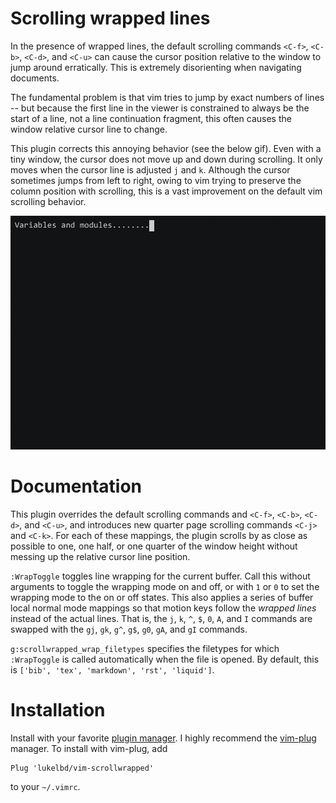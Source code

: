 # Scrolling wrapped lines
In the presence of wrapped lines, the default scrolling commands `<C-f>`, `<C-b>`, `<C-d>`, and `<C-u>` can cause the cursor position relative to the window to jump around erratically. This is extremely disorienting
when navigating documents.

The fundamental problem is that vim tries to
jump by exact numbers of lines
-- but because the first line in the viewer
is constrained to always be the start of a line, not a line continuation
fragment, this often causes the window relative cursor line
to change.

This plugin corrects this annoying behavior (see the below gif). Even with a tiny window, the cursor does not move up and down during scrolling. It only moves when the cursor line is adjusted `j` and `k`. Although the cursor sometimes jumps from left to right, owing to vim trying to preserve the column position with scrolling, this is a vast improvement on the default vim scrolling behavior.

<!-- ![](rec.gif) -->
<img src="rec.gif" width="600">

# Documentation
This plugin overrides the default scrolling commands and `<C-f>`, `<C-b>`, `<C-d>`, and `<C-u>`, and introduces new quarter page scrolling commands `<C-j>` and `<C-k>`. For each of these mappings, the plugin scrolls by as close as possible to one, one half, or one quarter of
the window height without messing up the relative cursor line position.

`:WrapToggle` toggles line wrapping for the current buffer. Call this without arguments to toggle the wrapping mode on and off, or with `1` or `0` to set the wrapping mode to the on or off states. This also applies a series of buffer local normal mode mappings so that motion keys follow the *wrapped lines* instead of the actual lines. That is, the `j`, `k`, `^`, `$`, `0`, `A`, and `I` commands are swapped with the `gj`, `gk`, `g^`, `g$`, `g0`, `gA`, and `gI` commands.

`g:scrollwrapped_wrap_filetypes` specifies the filetypes for which `:WrapToggle` is called automatically when the file is opened. By default, this is `['bib', 'tex', 'markdown', 'rst', 'liquid']`.

# Installation
Install with your favorite [plugin manager](https://vi.stackexchange.com/questions/388/what-is-the-difference-between-the-vim-plugin-managers).
I highly recommend the [vim-plug](https://github.com/junegunn/vim-plug) manager. To install with vim-plug, add
```
Plug 'lukelbd/vim-scrollwrapped'
```
to your `~/.vimrc`.

